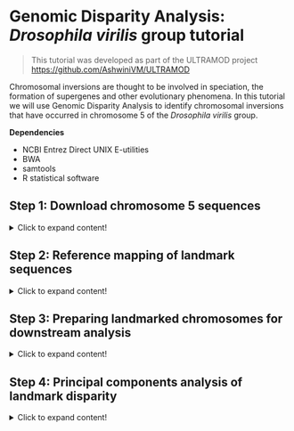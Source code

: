 # Genomic Disparity Analysis: _Drosophila virilis_ group tutorial


>This tutorial was developed as part of the ULTRAMOD project https://github.com/AshwiniVM/ULTRAMOD

Chromosomal inversions are thought to be involved in speciation, the formation of supergenes and other evolutionary phenomena. In this tutorial we will use Genomic Disparity Analysis to identify chromosomal inversions that have occurred in chromosome 5 of the _Drosophila virilis_ group. 

**Dependencies**

* NCBI Entrez Direct UNIX E-utilities
* BWA
* samtools
* R statistical software
  

## Step 1: Download chromosome 5 sequences
<details>
  <summary>Click to expand content!</summary>

>In this tutorial we will use six examples of _Drosophila_ chromosome 5 which has known chromosomal inversions identified by Poikela et al. (2024) in their study of _Drosophila_ speciation.

Species | Autosome | GenBank/Reference 
------------ | -------------  | -------------
_Drosophila americana_	| 5 | CM061086.1 
_Drosophila flavomontana_	| 5 | Poikela et al. (2024)
_Drosophila montana_	|  5 | Poikela et al. (2024)
_Drosophila novamexicana_	| 5 | CM061080.1
_Drosophila virilia_	| 5 | CM017608.2
_Drosophila virilia_	| 5 | CM061075.1

>The two chromosome 5 assemblies from Poikela et al. (2024) were obtained from https://zenodo.org/records/10635471.

To obtain the FASTA data for chromosome 5 we will download files from NCBI and this GitHub repository:

```
esearch -db nucleotide -query CM061086.1 | efetch -format fasta > D_americana_c5.fasta
esearch -db nucleotide -query  CM061080.1 | efetch -format fasta > D_novamexicana_c5.fasta
esearch -db nucleotide -query CM017608.2 | efetch -format fasta > D_virilia_c5_A.fasta.fasta
esearch -db nucleotide -query CM061075.1 | efetch -format fasta > D_virilia_c5_B.fasta.fasta

wget https://raw.githubusercontent.com/nhm-herpetology/genomic-disparity/main/Drosophila-uces/D_montana_c5.zip
wget https://raw.githubusercontent.com/nhm-herpetology/genomic-disparity/main/Drosophila-uces/D_flavomontana_c5.zip

unzip D_montana_c5.zip
unzip D_flavomontana_c5.zip

mv D_montata_c5/D_montata_c5.fasta ./
mv D_flavomontata_c5/D_flavomontata_c5.fasta ./
```
>Note:NCBI Entrez Direct UNIX E-utilities need to be in your $PATH for the above commands to work correctly. 

Now that all chromosome 5 sequences for the six taxa are in your working directory, we can move on to mapping the UCE landmarks on each chromosome. 

</details>

## Step 2: Reference mapping of landmark sequences
<details>
  <summary>Click to expand content!</summary>
  
>Landmarks can be any single-copy, conserved sequence that can be aligned to chromosomes in your dataset, but we have used ultraconserved elements (UCEs) in this tutorial as an example. More information about dipteran UCEs can be found [here](https://www.ultraconserved.org/)

We need to download the ```Diptera-UCE-2.7K-v1.fasta``` file to map to the different chromosomes. 

```
wget https://raw.githubusercontent.com/nhm-herpetology/genomic-disparity/main/Drosophila-uces/Diptera-UCE-2.7K-v1.fasta
```

We can use a looping command to conduct BWA mapping on all of the chromosomes in the directory. 

```
for i in $(ls *.fasta)
do
	bwa index $i
	bwa mem $i Diptera-UCE-2.7K-v1.fasta -t 6 > bwa_mem_align_UCEs_$i.sam 
	samtools view -S -b bwa_mem_align_UCEs_$i.sam > UCE_$i.bam 
	samtools sort UCE_$i.bam  -o UCE_$i.sorted.bam 
	samtools index UCE_$i.sorted.bam 
	samtools view -F 4 UCE_$i.bam > mapped_$i.sam 
	wc -l mapped_$i.sam  | tr "," "." > UCEcount_$i.csv
done

rm mapped_Diptera-UCE-2.7K-v1.fasta.sam
rm UCW_Diptera-UCE-2.7K-v1.fasta.bam
rm UCE_Diptera-UCE-2.7K-v1.fasta.sorted.bam
rm UCE_Diptera-UCE-2.7K-v1.fasta.sorted.bam.bai
rm UCEcount_Diptera-UCE-2.7K-v1.fasta.csv

cat UCEcount_*.csv > Total_UCE_counts.txt
awk '(NR == 1) || (FNR == 1)' bwa_mem_align_UCEs_*.fasta.sam > Chromosomes_lengths.txt

for f in *.sam; do
    mv "$f" "$(basename "$f" .sam).tsv"
done

mkdir chromosome_5
mv mapped_*.tsv chromosome_5/
cd chromosome_5/

cut -f1,3 *.tsv > Landmarks_merged.tsv
sed 's/\t/,/g' Landmarks_merged.tsv > Landmarks_merged.csv
sed ' 1 s/.*/chromosomes,uces/' Landmarks_merged.csv > sample_input_pres_abs.csv
```

You will now have a file called ```sample_input_pres_abs.csv``` that reports which landmarks were mapped to which chromosomes. We will use this information to prepare the chromosomes for Genomic Disparity Analysis. 

</details>

## Step 3: Preparing landmarked chromosomes for downstream analysis

<details>
  <summary>Click to expand content!</summary>

>We need to remove any landmarks that the chromosomes do not share, check the directionality/orientation of the chromosomes, and merge UCE landmarks before Genomic Disparity Analysis.

We will use the ```landmark_pres_abs.csv``` file from **Step 2** to remove UCEs that the chromosomes do not share in R:

```
library(reshape2)
Input_pres_abs <- as.data.frame(read.csv("sample_input_pres_abs.csv", stringsAsFactors = F))
matrix <-dcast(Input_pres_abs, chromosomes ~ uces, length)
write.csv(matrix, file = 'landmark_pres_abs.csv')

data1 <- read.csv("landmark_pres_abs.csv", row.names = 1)
chr <- data1
chr_matchedUCEs <- apply(chr, 1, function(row) all(row != 0))
chr_clean <- chr[chr_matchedUCEs,]
write.csv(chr_clean, file = "present_landmarks.csv")
```
>This procedure should result in the identification of 413 UCE landmarks that the _Drosophila_ have in common on chromosome 5.

Next, we will extract position information for the 413 UCE landmarks from the BWA-mapping using R: 

```
library(matrixStats)
library(dplyr)

homologousUCE <- read.csv("present_landmarks.csv", row.names = 1)

folder_path <- "./chromosome_5"
file_list <- list.files(folder_path, pattern = "\\.tsv$", full.names = TRUE)

matrices <- list()
for (file in file_list) {
  species <- gsub(".tsv", "", basename(file))
  data <- read.table(file, header = FALSE, sep = "\t")
  matrix <- as.matrix(data)
  matrices[[species]] <- matrix
}

for (species in names(matrices)) {
  df_name <- species
  df <- as.data.frame(matrices[[species]])
  df <- df[, c(1, 2, 4)]
  colnames(df)[colnames(df) == "V1"] <- "chromosomes"
  colnames(df)[colnames(df) == "V4"] <- df_name
  homologousUCE <- left_join(homologousUCE, df, by = "chromosomes")
}

columns_to_remove <- colnames(homologousUCE)[apply(homologousUCE == 1, 2, all)]
homologousUCE <- homologousUCE[, !colnames(homologousUCE) %in% columns_to_remove]

write.csv(homologousUCE, file = "homologous_UCEs_extracted.csv", row.names = TRUE)
```

After this step you will have a CSV file called ```homologous_UCEs_extracted.csv``` which contains two columns for each species: (1) the 'V2' direction that landmarks were mapped on the chromosomes (0 [forward] or 16 [reverse]) and (2) the mapping location (in base pairs) of each landmark. Sometimes chromosomes are assembled with opposite complementarities. For example, if we look at the first 9 landmark positions in the ```homologous_UCEs_extracted.csv``` file we should see this:   


V2.x |	mapped_D_americana_c5.fasta | V2.y | mapped_D_flavomontana_c5.fasta | V2.x.x | mapped_D_montana_c5.fasta | V2.y.y | mapped_D_novamexicana_c5.fasta | V2.x.x.x | mapped_D_virilis_c5_A.fasta | V2.y.y.y | mapped_D_virilis_c5_B.fasta
------------ | -------------  | ------------- | ------------- | ------------- | ------------- | ------------- | ------------- | ------------- | ------------- | ------------- | -------------
16 | 9468162 | 0 | 17552991 | 0 | 15039180 | 16 | 9451004 | 16 | 9109883 | 16 | 9207235
16 | 9468140 | 0 | 17553031 | 0 | 15039220 | 16 | 9450982 | 16 | 9109843 | 16 | 9207195
16 | 22024688 | 0 | 8535617 | 16 | 22114936 | 16 | 21807240 | 16 | 21487388 | 16 | 21571438
16 | 22024688 | 0 | 8535614 | 16 | 22114936 | 16 | 21807240 | 16 | 21487388 | 16 | 21571438
16 | 19346268 | 0 | 11231717 | 16 | 19370570 | 16 | 19130702 | 16 | 18910683 | 16 | 18976268
16 | 19346266 | 0 | 11231665 | 16 | 19370568 | 16 | 19130700 | 16 | 18910681 | 16 | 18976266
0 | 25602768 | 16 | 5075950 | 0 | 25564769 | 0 | 25229190 | 0 | 24875739 | 0 | 24933228
0 | 25602808 | 16 | 5075916 | 0 | 25564809 | 0 |  25229230 | 0 | 24875779 | 0 | 24933268
16 | 25543223 | 0 | 5138695 | 16 | 25503819 | 16 | 25169374 | 16 | 24816581 | 16 | 24874057

We can see that for almsot all of these landmarks (7 out of 9) _Drosophila flavomontana_ has the opposite landmark direction as the other taxa. This pattern continues in the rest of the ```homologous_UCEs_extracted.csv``` file, so we conclude that this species chromosome sequence was uploaded with an opposite complementarity when compared to the other _Drosophila_. Determining which taxa to 'flip' is arbitrary for disparity analysis, but for the tutorial dataset we will 'flip' _Drosophila flavomontana_ so that the landmark positions are more consistent with the other taxa. To 'flip' we need to know the total lengths of each chromosome. We can find the total lengths of of the chromosomes in the ```Chromosome_lengths.tsv``` files we generated during **Step 2**.

Species | GenBank/Reference | Chromosome 5 Length 
------------ | -------------  | -------------
_Drosophila americana_	| CM061086.1 | 27587546  
_Drosophila flavomontana_ | Poikela et al. (2024) | 27217941
_Drosophila montana_	| Poikela et al. (2024) | 26508887
_Drosophila novamexicana_ | CM061080.1 | 26715699
_Drosophila virilia_	| CM017608.2 | 27902728
_Drosophila virilia_	| CM061075.1 | 27785111

The 'flipping' step can be conducted in Excel or similar spreadsheet editor. We can also use R to 'flip' the _Drosophila flavomontana_ chromosome using a function command: 

```
landmarkflip <- read.csv("homologous_UCEs_extracted.csv", row.names = 1)
fun1 <- function(x) {27217941-x}
Drfl <-lapply(landmarkflip$mapped_D_flavomontana_c5.fasta, fun1)
landmarkflip$mapped_D_flavomontana_c5.fasta <- Drfl
A <-as.numeric(landmarkflip$mapped_D_flavomontana_c5.fasta)
landmarkflip$mapped_D_flavomontana_c5.fasta <-A
```
>Note: In chromosomes with relatively conserved landmark placements, it should be obvious which taxa need to be 'flipped'. However, when landmarks are more evolutionarily labile it may be diffcult to justify a 'flipping' operation, so we encourage users to think about this operation carefully. 

Now all of the chromosomes are positioned correctly and we can remove the mapping direction information and export our final file:

```
data2 <- landmarkflip[-c(2,4,6,8,10,12)]

write.csv(data2, file = "homologous_UCEs_extracted_flipped.csv")
```

After the last step we have a file called ```homologous_UCEs_extracted_flipped.csv``` that is ready for the final preparation steps. This includes accounting for a specific caveat of using the UCE probe set. The UCE probe set was developed to capture UCEs across diverse taxa, as such some UCEs are targeted by multiple probes, so to control for the variation this creates in mapping, we average the probe placement across landmarks targeting the same UCE. We will remove the probe numbers (e.g. p1) in order to merge information from the probes targeting multiple parts of the same UCE landmark. After we average the UCE positions, we transpose the matrix to prepare it for the PCA: 

```
data3 <- read.csv("homologous_UCEs_extracted_flipped.csv")
data3$chromosomes <- sub("_.*", "", data3$chromosomes)
data3$X <-NULL

data4 <-aggregate(data3, by = list(data3$chromosomes), mean)
data4$chromosomes<-NULL
colnames(data4)[colnames(data4) == "Group.1"] <- "chromosomes"

transposed_data <- data4 %>% t() %>% as.data.frame()

write.csv(transposed_data, file = "homologous_UCEs_chromosome_5_PCA.csv")
```
  
After averaging the positions, there should be **191 UCE landmarks**. This final prep will produce the file ```homologous_UCEs_chromosome_5_PCA.csv``` which is the input file for Genomic Disparity Analysis as outlined in the final step of the tutorial. 

</details>

## Step 4: Principal components analysis of landmark disparity

<details>
  <summary>Click to expand content!</summary>

>In this final step we will visualize the disparity in landmark placement using Principal Components Analysis (PCA). 

At the end of **Step 3** we will have the file ```homologous_UCEs_chromosome_5_PCA.csv```, which we will now load into R for the PCA:  

```
library(dplyr)
library(ggplot2)
library(cowplot)

C5_PCA <- read.csv("homologous_UCEs_chromosome_5_PCA.csv", row.names = 1)
names(C5_PCA) <- C5_PCA[1,]
C5_PCA <- C5_PCA[-1,]

PCprep <- C5_PCA %>% mutate_at(1:191, as.numeric)

PCAC5 <-prcomp(PCprep)
```

After the PCA has completed there will be five lists of results including "sdev", "rotation", "center", "scale", and "x". The "x" variable contains the PC scores that we will use for Genomic Disparity analysis. We will now extract them and visualize the genomic disparity results in ggplot2.

```
PCAC5_scores <-as.data.frame(PCAC5$x)

Species <-c("americana", "flavomontana", "montana", "novamexicana", "virilis", "virilis")

PCAC5_plots <-cbind(PCAC5_scores, Species)

P1 <-ggplot(PCAC5_plots, aes(x = PC1, y = PC2, color = Species)) + geom_point(size = 4, alpha=0.9) + scale_color_manual(breaks = c("americana", "flavomontana", "montana", "novamexicana", "virilis"), values=c("orange", "red","brown","blue","purple")) + theme_classic()

P2 <-ggplot(PCAC5_plots, aes(x = PC3, y = PC4, color = Species)) + geom_point(size = 4, alpha=0.9) + scale_color_manual(breaks = c("americana", "flavomontana", "montana", "novamexicana", "virilis"), values=c("orange", "red","brown","blue","purple")) + theme_classic()

plot_grid(P1, P2, ncol = 1)
```

</details>
